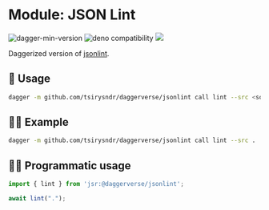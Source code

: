# Module: JSON Lint

![dagger-min-version](https://img.shields.io/badge/dagger-v0.10.0-blue?color=3D66FF)
![deno compatibility](https://shield.deno.dev/deno/^1.41)
[![](https://jsr.io/badges/@daggerverse/jsonlint)](https://jsr.io/@daggerverse/jsonlint)

Daggerized version of [jsonlint](https://github.com/zaach/jsonlint).

## 🚀 Usage

```sh
dagger -m github.com/tsirysndr/daggerverse/jsonlint call lint --src <source>
```

## 🧑‍🔬 Example

```sh
dagger -m github.com/tsirysndr/daggerverse/jsonlint call lint --src .
```

## 🧑‍💻 Programmatic usage

```typescript
import { lint } from 'jsr:@daggerverse/jsonlint';

await lint(".");
```
